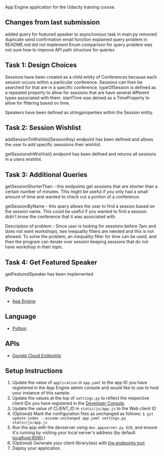 App Engine application for the Udacity training course.

## Changes from last submission

added query for featured speaker to asynchonous task in main.py
removed duplicate send confirmation email function
explained query problem in README.md
did not implement Enum comparison for query problem
was not sure how to improve API path structure for queries

## Task 1:  Design Choices 

Sessions have been created as a child entity of Conferences because each session occurs within a particular conference.  Sessions can then be searched for that are in a specific conference.  typeOfSession is defined as a repeated property to allow for sessions that are have several different types associated with them. startTime was deined as a TimeProperty to allow for filtering based on time.      

Speakers have been defined as stringproperties within the Session entity.   

## Task 2:  Session Wishlist


addSessionToWishlist(SessionKey) endpoint has been defined and allows the user to add specific sesssions their wishlist.  

getSessionsInWishlist() endpoint has been defined and returns all sessions in a users wishlist.  


## Task 3:  Additional Queries 

getSessionShorterThan - this endpoints get sessions that are shorter than a certain number of minutes.  This might be useful if you only had a small amount of time and wanted to check out a portion of a conference.  

getSessionByName - this query allows the user to find a session based on the session name.  This could be useful if you wanted to find a session didn't know the conference that it was associated with.  

Description of problem - Since user is looking for sessions before 7pm and does not want workshops, two inequality filters are needed and this is not allowed.  To solve the problem, an inequality filter for time can be used, and then the program can iterate over session keeping sessions that do not have workshop in their topic.  

## Task 4:  Get Featured Speaker 

getFeaturedSpeaker has been implemented 


## Products
- [App Engine][1]

## Language
- [Python][2]

## APIs
- [Google Cloud Endpoints][3]

## Setup Instructions
1. Update the value of `application` in `app.yaml` to the app ID you
   have registered in the App Engine admin console and would like to use to host
   your instance of this sample.
1. Update the values at the top of `settings.py` to
   reflect the respective client IDs you have registered in the
   [Developer Console][4].
1. Update the value of CLIENT_ID in `static/js/app.js` to the Web client ID
1. (Optional) Mark the configuration files as unchanged as follows:
   `$ git update-index --assume-unchanged app.yaml settings.py static/js/app.js`
1. Run the app with the devserver using `dev_appserver.py DIR`, and ensure it's running by visiting your local server's address (by default [localhost:8080][5].)
1. (Optional) Generate your client library(ies) with [the endpoints tool][6].
1. Deploy your application.


[1]: https://developers.google.com/appengine
[2]: http://python.org
[3]: https://developers.google.com/appengine/docs/python/endpoints/
[4]: https://console.developers.google.com/
[5]: https://localhost:8080/
[6]: https://developers.google.com/appengine/docs/python/endpoints/endpoints_tool
